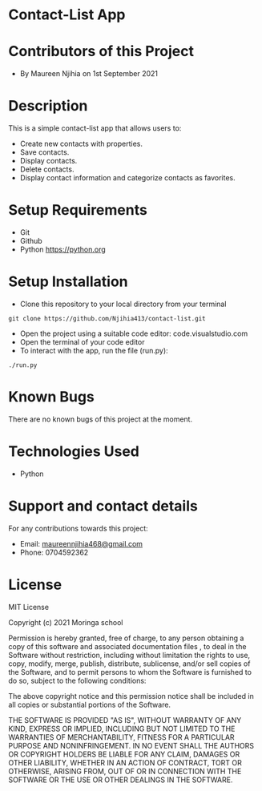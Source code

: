# Contact-List App
# Contributors of this Project
* By Maureen Njihia on 1st September 2021
# Description
 This is a simple contact-list app that allows users to:
 * Create new contacts with properties. 
 * Save contacts. 
 * Display contacts. 
 * Delete contacts. 
 * Display contact information and categorize contacts as favorites.
# Setup Requirements
* Git
* Github
* Python https://python.org
# Setup Installation
* Clone this repository to your local directory from your terminal
```
git clone https://github.com/Njihia413/contact-list.git
```
* Open the project using a suitable code editor: code.visualstudio.com
* Open the terminal of your code editor
* To interact with the app, run the file (run.py):
```
./run.py
```
# Known Bugs
There are no known bugs of this project at the moment.
# Technologies Used
* Python
# Support and contact details
For any contributions towards this project:

* Email: maureennjihia468@gmail.com
* Phone: 0704592362

# License
MIT License

Copyright (c) 2021 Moringa school

Permission is hereby granted, free of charge, to any person obtaining a copy of this software and associated documentation files , to deal in the Software without restriction, including without limitation the rights to use, copy, modify, merge, publish, distribute, sublicense, and/or sell copies of the Software, and to permit persons to whom the Software is furnished to do so, subject to the following conditions:

The above copyright notice and this permission notice shall be included in all copies or substantial portions of the Software.

THE SOFTWARE IS PROVIDED "AS IS", WITHOUT WARRANTY OF ANY KIND, EXPRESS OR IMPLIED, INCLUDING BUT NOT LIMITED TO THE WARRANTIES OF MERCHANTABILITY, FITNESS FOR A PARTICULAR PURPOSE AND NONINFRINGEMENT. IN NO EVENT SHALL THE AUTHORS OR COPYRIGHT HOLDERS BE LIABLE FOR ANY CLAIM, DAMAGES OR OTHER LIABILITY, WHETHER IN AN ACTION OF CONTRACT, TORT OR OTHERWISE, ARISING FROM, OUT OF OR IN CONNECTION WITH THE SOFTWARE OR THE USE OR OTHER DEALINGS IN THE SOFTWARE.